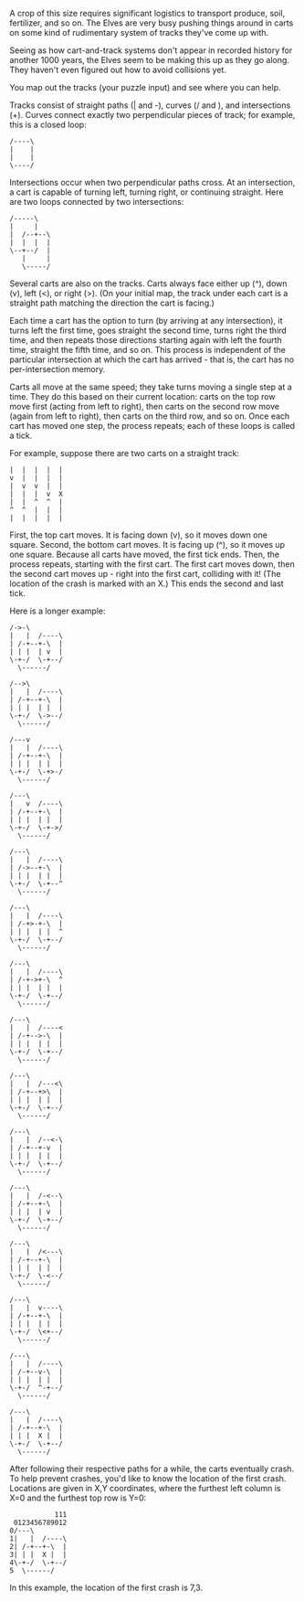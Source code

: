 A crop of this size requires significant logistics to transport produce, soil, fertilizer, and so on. The Elves are very busy pushing things around in carts on some kind of rudimentary system of tracks they've come up with.

Seeing as how cart-and-track systems don't appear in recorded history for another 1000 years, the Elves seem to be making this up as they go along. They haven't even figured out how to avoid collisions yet.

You map out the tracks (your puzzle input) and see where you can help.

Tracks consist of straight paths (| and -), curves (/ and \), and intersections (+). Curves connect exactly two perpendicular pieces of track; for example, this is a closed loop:

```
/----\  
|    |  
|    |  
\----/  
```

Intersections occur when two perpendicular paths cross. At an intersection, a cart is capable of turning left, turning right, or continuing straight. Here are two loops connected by two intersections:

```
/-----\  
|     |  
|  /--+--\  
|  |  |  |  
\--+--/  |  
   |     |  
   \-----/ 
``` 

Several carts are also on the tracks. Carts always face either up (^), down (v), left (<), or right (>). (On your initial map, the track under each cart is a straight path matching the direction the cart is facing.)

Each time a cart has the option to turn (by arriving at any intersection), it turns left the first time, goes straight the second time, turns right the third time, and then repeats those directions starting again with left the fourth time, straight the fifth time, and so on. This process is independent of the particular intersection at which the cart has arrived - that is, the cart has no per-intersection memory.

Carts all move at the same speed; they take turns moving a single step at a time. They do this based on their current location: carts on the top row move first (acting from left to right), then carts on the second row move (again from left to right), then carts on the third row, and so on. Once each cart has moved one step, the process repeats; each of these loops is called a tick.

For example, suppose there are two carts on a straight track:

```
|  |  |  |  |  
v  |  |  |  |  
|  v  v  |  |  
|  |  |  v  X  
|  |  ^  ^  |  
^  ^  |  |  |  
|  |  |  |  | 
``` 

First, the top cart moves. It is facing down (v), so it moves down one square. Second, the bottom cart moves. It is facing up (^), so it moves up one square. Because all carts have moved, the first tick ends. Then, the process repeats, starting with the first cart. The first cart moves down, then the second cart moves up - right into the first cart, colliding with it! (The location of the crash is marked with an X.) This ends the second and last tick.

Here is a longer example:

```
/->-\          
|   |  /----\  
| /-+--+-\  |  
| | |  | v  |  
\-+-/  \-+--/  
  \------/     
  
/-->\          
|   |  /----\  
| /-+--+-\  |  
| | |  | |  |  
\-+-/  \->--/  
  \------/     

/---v          
|   |  /----\  
| /-+--+-\  |  
| | |  | |  |  
\-+-/  \-+>-/  
  \------/     
  
/---\          
|   v  /----\  
| /-+--+-\  |  
| | |  | |  |  
\-+-/  \-+->/  
  \------/     

/---\          
|   |  /----\  
| /->--+-\  |  
| | |  | |  |  
\-+-/  \-+--^  
  \------/     

/---\        
|   |  /----\  
| /-+>-+-\  |  
| | |  | |  ^  
\-+-/  \-+--/  
  \------/     

/---\          
|   |  /----\  
| /-+->+-\  ^  
| | |  | |  |  
\-+-/  \-+--/  
  \------/   

/---\        
|   |  /----<  
| /-+-->-\  |  
| | |  | |  |  
\-+-/  \-+--/  
  \------/   

/---\        
|   |  /---<\  
| /-+--+>\  |  
| | |  | |  |  
\-+-/  \-+--/  
  \------/   

/---\        
|   |  /--<-\  
| /-+--+-v  |  
| | |  | |  |  
\-+-/  \-+--/  
  \------/   

/---\        
|   |  /-<--\  
| /-+--+-\  |  
| | |  | v  |  
\-+-/  \-+--/  
  \------/   

/---\        
|   |  /<---\  
| /-+--+-\  |  
| | |  | |  |  
\-+-/  \-<--/  
  \------/   

/---\        
|   |  v----\  
| /-+--+-\  |  
| | |  | |  |  
\-+-/  \<+--/  
  \------/   

/---\        
|   |  /----\  
| /-+--v-\  |  
| | |  | |  |  
\-+-/  ^-+--/  
  \------/   

/---\        
|   |  /----\  
| /-+--+-\  |  
| | |  X |  |  
\-+-/  \-+--/  
  \------/   
```

After following their respective paths for a while, the carts eventually crash. To help prevent crashes, you'd like to know the location of the first crash. Locations are given in X,Y coordinates, where the furthest left column is X=0 and the furthest top row is Y=0:

```
           111  
 0123456789012  
0/---\          
1|   |  /----\  
2| /-+--+-\  |  
3| | |  X |  |  
4\-+-/  \-+--/  
5  \------/   
```

In this example, the location of the first crash is 7,3.